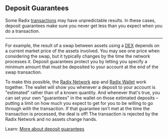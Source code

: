 ## Deposit Guarantees

Some Radix [transactions](?glossaryAnchor=transactions) may have unpredictable results. In these cases, deposit guarantees make sure you never get less than you expect when you do a transaction.

---

For example, the result of a swap between assets using a [DEX](?glossaryAnchor=dex) depends on a current market price of the assets involved. You may see one price when considering the swap, but it typically changes by the time the network processes it. Deposit guarantees protect you by letting you specify a minimum amount that must be deposited to your account at the end of the swap transaction.

To make this possible, the [Radix Network](?glossaryAnchor=radixnetwork) app and [Radix Wallet](?glossaryAnchor=radixwallet) work together. The wallet will show you whenever a deposit to your account is "estimated" rather than of a known quantity. And whenever that's true, you can set your own "guarantees" in the wallet on those estimated deposits – putting a limit on how much you expect to get for you to be willing to go through with the transaction. If that guarantee isn't met at the time the transaction is processed, the deal is off! The transaction is rejected by the Radix Network and no assets change hands.

Learn: [More about deposit guarantees](https://learn.radixdlt.com/article/what-are-customizable-transaction-guarantees-on-radix)
